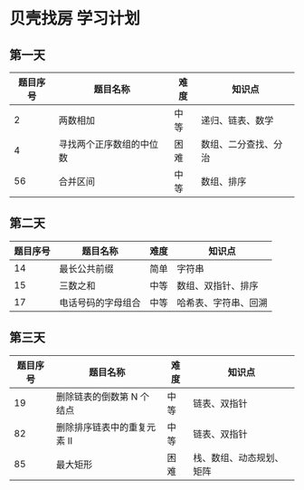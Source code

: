# 贝壳找房 学习计划

## 第一天
| 题目序号 | 题目名称|难度 |  知识点|
| ------- | -------|---|-----------|
|2 | 两数相加| 中等 | 递归、链表、数学
| 4|  寻找两个正序数组的中位数| 困难 | 数组、二分查找、分治
| 56|  合并区间 |中等|数组、排序



## 第二天
| 题目序号 | 题目名称|难度 |  知识点|
| ------- | -------|---|-----------|
|14 | 最长公共前缀| 简单 | 字符串
| 15|  三数之和 | 中等 | 数组、双指针、排序
| 17|  电话号码的字母组合 |中等|哈希表、字符串、回溯


## 第三天
| 题目序号 | 题目名称|难度 |  知识点|
| ------- | -------|---|-----------|
|19 | 删除链表的倒数第 N 个结点| 中等 | 链表、双指针
| 82|  删除排序链表中的重复元素 II | 中等 | 链表、双指针
| 85|  最大矩形 |困难|栈、数组、动态规划、矩阵
